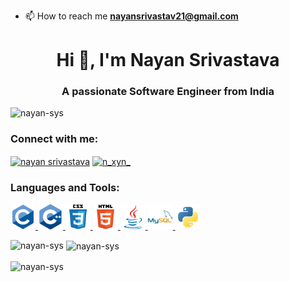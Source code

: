 - 📫 How to reach me **nayansrivastav21@gmail.com**



<h1 align="center">Hi 👋, I'm Nayan Srivastava</h1>
<h3 align="center">A passionate Software Engineer from India</h3>

 

<p align="left"> <img src="https://komarev.com/ghpvc/?username=nayan-sys&label=Profile%20views&color=0e75b6&style=flat" alt="nayan-sys" /> </p>





<h3 align="left">Connect with me:</h3>
<p align="left">
<a href="https://linkedin.com/in/nayan srivastava" target="blank"><img align="center" src="https://raw.githubusercontent.com/rahuldkjain/github-profile-readme-generator/master/src/images/icons/Social/linked-in-alt.svg" alt="nayan srivastava" height="30" width="40" /></a>
<a href="https://instagram.com/n_xyn_" target="blank"><img align="center" src="https://raw.githubusercontent.com/rahuldkjain/github-profile-readme-generator/master/src/images/icons/Social/instagram.svg" alt="n_xyn_" height="30" width="40" /></a>
</p>

<h3 align="left">Languages and Tools:</h3>
<p align="left"> <a href="https://www.cprogramming.com/" target="_blank" rel="noreferrer"> <img src="https://raw.githubusercontent.com/devicons/devicon/master/icons/c/c-original.svg" alt="c" width="40" height="40"/> </a> <a href="https://www.w3schools.com/cpp/" target="_blank" rel="noreferrer"> <img src="https://raw.githubusercontent.com/devicons/devicon/master/icons/cplusplus/cplusplus-original.svg" alt="cplusplus" width="40" height="40"/> </a> <a href="https://www.w3schools.com/css/" target="_blank" rel="noreferrer"> <img src="https://raw.githubusercontent.com/devicons/devicon/master/icons/css3/css3-original-wordmark.svg" alt="css3" width="40" height="40"/> </a> <a href="https://www.w3.org/html/" target="_blank" rel="noreferrer"> <img src="https://raw.githubusercontent.com/devicons/devicon/master/icons/html5/html5-original-wordmark.svg" alt="html5" width="40" height="40"/> </a> <a href="https://www.java.com" target="_blank" rel="noreferrer"> <img src="https://raw.githubusercontent.com/devicons/devicon/master/icons/java/java-original.svg" alt="java" width="40" height="40"/> </a> <a href="https://www.mysql.com/" target="_blank" rel="noreferrer"> <img src="https://raw.githubusercontent.com/devicons/devicon/master/icons/mysql/mysql-original-wordmark.svg" alt="mysql" width="40" height="40"/> </a> <a href="https://www.python.org" target="_blank" rel="noreferrer"> <img src="https://raw.githubusercontent.com/devicons/devicon/master/icons/python/python-original.svg" alt="python" width="40" height="40"/> </a> </p>

<p><img align="left" src="https://github-readme-stats.vercel.app/api/top-langs?username=nayan-sys&show_icons=true&locale=en&layout=compact" alt="nayan-sys" /></p>

<p>&nbsp;<img align="center" src="https://github-readme-stats.vercel.app/api?username=nayan-sys&show_icons=true&locale=en" alt="nayan-sys" /></p>

<p><img align="center" src="https://github-readme-streak-stats.herokuapp.com/?user=nayan-sys&" alt="nayan-sys" /></p>

